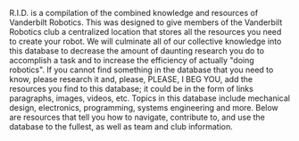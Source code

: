 R.I.D. is a compilation of the combined knowledge and resources of Vanderbilt Robotics. This was designed to give members of the Vanderbilt Robotics club a centralized location that stores all the resources you need to create your robot. We will culminate all of our collective knowledge into this database to decrease the amount of daunting research you do to accomplish a task and to increase the efficiency of actually "doing robotics". If you cannot find something in the database that you need to know, please research it and, please, PLEASE, I BEG YOU, add the resources you find to this database; it could be in the form of links paragraphs, images, videos, etc. Topics in this database include mechanical design, electronics, programming, systems engineering and more. Below are resources that tell you how to navigate, contribute to, and use the database to the fullest, as well as team and club information.
